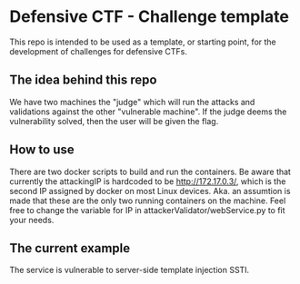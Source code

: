 # Defensive CTF - Challenge template
This repo is intended to be used as a template, or starting point, for the development of challenges for defensive CTFs.

## The idea behind this repo
We have two machines the "judge" which will run the attacks and validations against the other "vulnerable machine". If the judge deems the vulnerability solved, then the user will be given the flag.

## How to use
There are two docker scripts to build and run the containers. Be aware that currently the attackingIP is hardcoded to be http://172.17.0.3/, which is the second IP assigned by docker on most Linux devices. Aka. an assumtion is made that these are the only two running containers on the machine. Feel free to change the variable for IP in attackerValidator/webService.py to fit your needs.

## The current example
The service is vulnerable to server-side template injection SSTI.